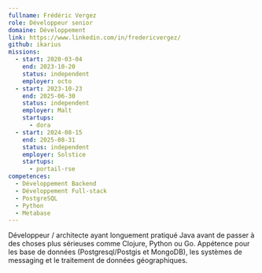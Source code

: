 ```yaml
---
fullname: Frédéric Vergez
role: Développeur senior
domaine: Développement
link: https://www.linkedin.com/in/fredericvergez/
github: ikarius
missions:
  - start: 2020-03-04
    end: 2023-10-20
    status: independent
    employer: octo
  - start: 2023-10-23
    end: 2025-06-30
    status: independent
    employer: Malt
    startups:
      - dora
  - start: 2024-08-15
    end: 2025-08-31
    status: independent
    employer: Solstice
    startups:
      - portail-rse
competences:
  - Développement Backend
  - Développement Full-stack
  - PostgreSQL
  - Python
  - Metabase
---
```

Développeur / architecte ayant longuement pratiqué Java avant de passer à des choses plus sérieuses comme Clojure, Python ou Go.
Appétence pour les base de données (Postgresql/Postgis et MongoDB), les systèmes de messaging et le traitement de données géographiques.